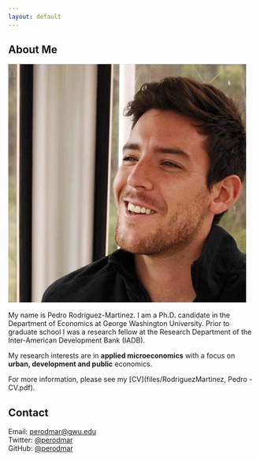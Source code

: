 ```yaml
---
layout: default
---
```


## About Me

<img class="profile-picture" src="files/photo.jpg">
 
My name is Pedro Rodriguez-Martinez. I am a Ph.D. candidate in the Department of Economics at George Washington University. Prior to graduate school I was a research fellow at the Research Department of the Inter-American Development Bank (IADB).

My research interests are in **applied microeconomics** with a focus on **urban, development and public** economics.

For more information, please see my [CV](files/RodriguezMartinez, Pedro - CV.pdf).

## Contact

<p style="margin: 0;">Email: <a href="mailto:perodmar@gwu.edu">perodmar@gwu.edu</a></p>
<p style="margin: 0;">Twitter: <a href="https://twitter.com/perodmar">@perodmar</a></p>
<p style="margin: 0;">GitHub: <a href="https://github.com/perodmar">@perodmar</a></p>
